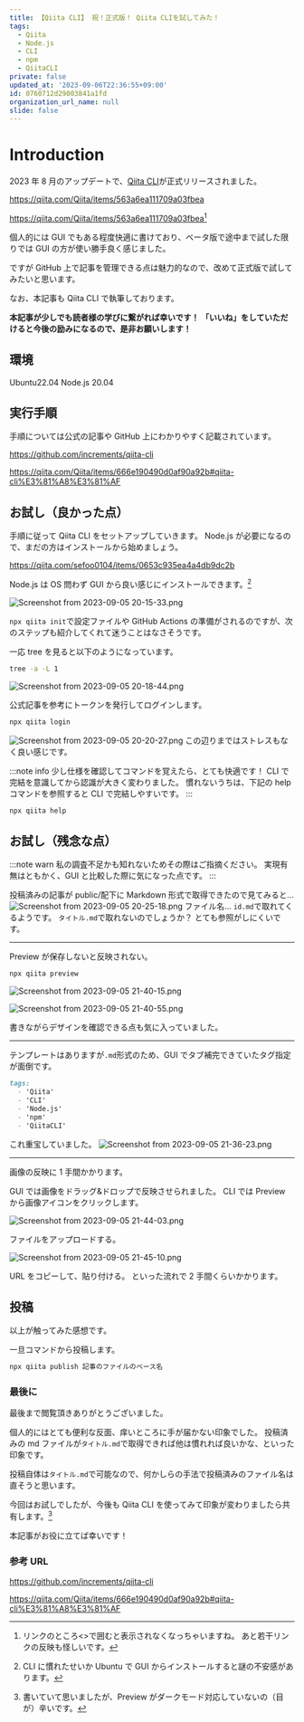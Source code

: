 ```yaml
---
title: 【Qiita CLI】 祝！正式版！ Qiita CLIを試してみた！
tags:
  - Qiita
  - Node.js
  - CLI
  - npm
  - QiitaCLI
private: false
updated_at: '2023-09-06T22:36:55+09:00'
id: 0760712d29003841a1fd
organization_url_name: null
slide: false
---
```


# Introduction

2023 年 8 月のアップデートで、[Qiita CLI](https://github.com/increments/qiita-cli)が正式リリースされました。

https://qiita.com/Qiita/items/563a6ea111709a03fbea

<https://qiita.com/Qiita/items/563a6ea111709a03fbea>[^1]
[^1]: リンクのところ<>で囲むと表示されなくなっちゃいますね。
あと若干リンクの反映も怪しいです。

個人的には GUI でもある程度快適に書けており、ベータ版で途中まで試した限りでは GUI の方が使い勝手良く感じました。

ですが GitHub 上で記事を管理できる点は魅力的なので、改めて正式版で試してみたいと思います。

なお、本記事も Qiita CLI で執筆しております。

**本記事が少しでも読者様の学びに繋がれば幸いです！**
**「いいね」をしていただけると今後の励みになるので、是非お願いします！**

## 環境

Ubuntu22.04
Node.js 20.04

## 実行手順

手順については公式の記事や GitHub 上にわかりやすく記載されています。

https://github.com/increments/qiita-cli

https://qiita.com/Qiita/items/666e190490d0af90a92b#qiita-cli%E3%81%A8%E3%81%AF

## お試し（良かった点）

手順に従って Qiita CLI をセットアップしていきます。
Node.js が必要になるので、まだの方はインストールから始めましょう。

https://qiita.com/sefoo0104/items/0653c935ea4a4db9dc2b

Node.js は OS 問わず GUI から良い感じにインストールできます。[^2]
[^2]: CLI に慣れたせいか Ubuntu で GUI からインストールすると謎の不安感があります。

![Screenshot from 2023-09-05 20-15-33.png](https://qiita-image-store.s3.ap-northeast-1.amazonaws.com/0/3292052/99cafe7a-6fe8-0d0c-2d83-fbb94db54220.png)

`npx qiita init`で設定ファイルや GitHub Actions の準備がされるのですが、次のステップも紹介してくれて迷うことはなさそうです。

一応 tree を見ると以下のようになっています。

```bash
tree -a -L 1
```

![Screenshot from 2023-09-05 20-18-44.png](https://qiita-image-store.s3.ap-northeast-1.amazonaws.com/0/3292052/3ca1df31-1cb3-4af8-5706-ad664ccc679c.png)

公式記事を参考にトークンを発行してログインします。

```bash
npx qiita login
```

![Screenshot from 2023-09-05 20-20-27.png](https://qiita-image-store.s3.ap-northeast-1.amazonaws.com/0/3292052/3ba6de82-91b9-3c3a-492e-c45db81b5f1f.png)
この辺りまではストレスもなく良い感じです。

:::note info
少し仕様を確認してコマンドを覚えたら、とても快適です！
CLI で完結を意識してから認識が大きく変わりました。
慣れないうちは、下記の help コマンドを参照すると CLI で完結しやすいです。
:::

```bash
npx qiita help
```

## お試し（残念な点）

:::note warn
私の調査不足かも知れないためその際はご指摘ください。
実現有無はともかく、GUI と比較した際に気になった点です。
:::

投稿済みの記事が public/配下に Markdown 形式で取得できたので見てみると...
![Screenshot from 2023-09-05 20-25-18.png](https://qiita-image-store.s3.ap-northeast-1.amazonaws.com/0/3292052/721141d6-0364-d968-5d52-d25c387c8468.png)
ファイル名...
`id.md`で取れてくるようです。
`タイトル.md`で取れないのでしょうか？ とても参照がしにくいです。

---

Preview が保存しないと反映されない。

```bash
npx qiita preview
```

![Screenshot from 2023-09-05 21-40-15.png](https://qiita-image-store.s3.ap-northeast-1.amazonaws.com/0/3292052/27345cb9-0bcc-ea98-9222-f8d9760acfaf.png)

![Screenshot from 2023-09-05 21-40-55.png](https://qiita-image-store.s3.ap-northeast-1.amazonaws.com/0/3292052/5335ded8-fc05-ae33-8ee6-d9d86db95186.png)

書きながらデザインを確認できる点も気に入っていました。

---

テンプレートはありますが`.md`形式のため、GUI でタブ補完できていたタグ指定が面倒です。

```Markdown
tags:
  - 'Qiita'
  - 'CLI'
  - 'Node.js'
  - 'npm'
  - 'QiitaCLI'
```

これ重宝していました。
![Screenshot from 2023-09-05 21-36-23.png](https://qiita-image-store.s3.ap-northeast-1.amazonaws.com/0/3292052/e5dcc86c-5163-88fd-d983-f02a212e65c5.png)

---

画像の反映に 1 手間かかります。

GUI では画像をドラッグ&ドロップで反映させられました。
CLI では Preview から画像アイコンをクリックします。

![Screenshot from 2023-09-05 21-44-03.png](https://qiita-image-store.s3.ap-northeast-1.amazonaws.com/0/3292052/82be410a-f8d6-dd94-20f8-9bd590b6eb3f.png)

ファイルをアップロードする。

![Screenshot from 2023-09-05 21-45-10.png](https://qiita-image-store.s3.ap-northeast-1.amazonaws.com/0/3292052/6f6b64de-25d3-fe43-1d66-c14e681b5461.png)

URL をコピーして、貼り付ける。
といった流れで 2 手間くらいかかります。

## 投稿

以上が触ってみた感想です。

一旦コマンドから投稿します。

```bash
npx qiita publish 記事のファイルのベース名
```

### 最後に

最後まで閲覧頂きありがとうございました。

個人的にはとても便利な反面、痒いところに手が届かない印象でした。
投稿済みの md ファイルが`タイトル.md`で取得できれば他は慣れれば良いかな、といった印象です。

投稿自体は`タイトル.md`で可能なので、何かしらの手法で投稿済みのファイル名は直そうと思います。

今回はお試しでしたが、今後も Qiita CLI を使ってみて印象が変わりましたら共有します。[^3]
[^3]:書いていて思いましたが、Preview がダークモード対応していないの（目が）辛いです。

本記事がお役に立てば幸いです！

### 参考 URL

https://github.com/increments/qiita-cli

https://qiita.com/Qiita/items/666e190490d0af90a92b#qiita-cli%E3%81%A8%E3%81%AF
